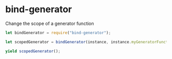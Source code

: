 bind-generator
==============

Change the scope of a generator function


```javascript
let bindGenerator = require("bind-generator");

let scopedGenerator = bindGenerator(instance, instance.myGeneratorFunction);

yield scopedGenerator();
```
